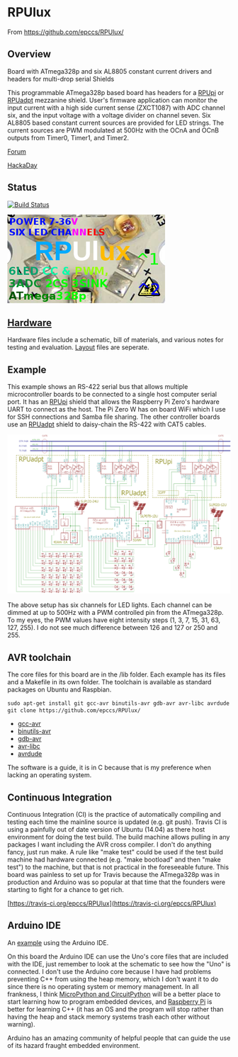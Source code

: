 # RPUlux 

From <https://github.com/epccs/RPUlux/>

## Overview

Board with ATmega328p and six AL8805 constant current drivers and headers for multi-drop serial Shields

This programmable ATmega328p based board has headers for a [RPUpi] or [RPUadpt] mezzanine shield. User's firmware application can monitor the input current with a high side current sense (ZXCT1087) with ADC channel six, and the input voltage with a voltage divider on channel seven. Six AL8805 based constant current sources are provided for LED strings. The current sources are PWM modulated at 500Hz with the OCnA and OCnB outputs from Timer0, Timer1, and Timer2. 

[RPUpi]: https://github.com/epccs/RPUpi/
[RPUadpt]: https://github.com/epccs/RPUadpt/

[Forum](http://rpubus.org/bb/viewforum.php?f=19)

[HackaDay](https://hackaday.io/project/60522-rpulux)


## Status

[![Build Status](https://travis-ci.org/epccs/RPUlux.svg?branch=master)](https://travis-ci.org/epccs/RPUlux)

![Status](./Hardware/status_icon.png "Status")

## [Hardware](./Hardware)

Hardware files include a schematic, bill of materials, and various notes for testing and evaluation. [Layout] files are seperate.

[Layout]: https://github.com/epccs/Eagle/


## Example

This example shows an RS-422 serial bus that allows multiple microcontroller boards to be connected to a single host computer serial port. It has an [RPUpi] shield that allows the Raspberry Pi Zero's hardware UART to connect as the host. The Pi Zero W has on board WiFi which I use for SSH connections and Samba file sharing. The other controller boards use an [RPUadpt] shield to daisy-chain the RS-422 with CAT5 cables. 

![MultiDrop](./Hardware/Documents/MultiDrop.png "RPUlux MultiDrop")

The above setup has six channels for LED lights. Each channel can be dimmed at up to 500Hz with a PWM controlled pin from the ATmega328p. To my eyes, the PWM values have eight intensity steps (1, 3, 7, 15, 31, 63, 127, 255). I do not see much difference between 126 and 127 or 250 and 255.


## AVR toolchain

The core files for this board are in the /lib folder. Each example has its files and a Makefile in its own folder. The toolchain is available as standard packages on Ubuntu and Raspbian. 

```
sudo apt-get install git gcc-avr binutils-avr gdb-avr avr-libc avrdude
git clone https://github.com/epccs/RPUlux/
```

* [gcc-avr](http://packages.ubuntu.com/search?keywords=gcc-avr)
* [binutils-avr](http://packages.ubuntu.com/search?keywords=binutils-avr)
* [gdb-avr](http://packages.ubuntu.com/search?keywords=gdb-avr)
* [avr-libc](http://packages.ubuntu.com/search?keywords=avr-libc)
* [avrdude](http://packages.ubuntu.com/search?keywords=avrdude)

The software is a guide, it is in C because that is my preference when lacking an operating system.


## Continuous Integration

Continuous Integration (CI) is the practice of automatically compiling and testing each time the mainline source is updated (e.g. git push). Travis CI is using a painfully out of date version of Ubuntu (14.04) as there host environment for doing the test build. The build machine allows pulling in any packages I want including the AVR cross compiler. I don't do anything fancy, just run make. A rule like "make test" could be used if the test build machine had hardware connected (e.g. "make bootload" and then "make test") to the machine, but that is not practical in the foreseeable future. This board was painless to set up for Travis because the ATmega328p was in production and Arduino was so popular at that time that the founders were starting to fight for a chance to get rich.

[https://travis-ci.org/epccs/RPUlux](https://travis-ci.org/epccs/RPUlux)


## Arduino IDE

An [example] using the Arduino IDE.

[example]: ./Arduino

On this board the Arduino IDE can use the Uno's core files that are included with the IDE, just remember to look at the schematic to see how the "Uno" is connected. I don't use the Arduino core because I have had problems preventing C++ from using the heap memory, which I don't want it to do since there is no operating system or memory management. In all frankness, I think [MicroPython and CircuitPython] will be a better place to start learning how to program embedded devices, and [Raspberry Pi] is better for learning C++ (it has an OS and the program will stop rather than having the heap and stack memory systems trash each other without warning).

[MicroPython and CircuitPython]: https://www.adafruit.com/category/924
[Raspberry Pi]: https://www.adafruit.com/category/105

Arduino has an amazing community of helpful people that can guide the use of its hazard fraught embedded environment.

